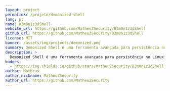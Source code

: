 ```yaml
---
layout: project
permalink: /projeto/demonized-shell
lang: pt
name: D3m0n1z3dShell
website_url: https://github.com/MatheuZSecurity/D3m0n1z3dShell
github_url: https://github.com/MatheuZSecurity/D3m0n1z3dShell
license: MIT
banner: /assets/img/projects/demonized.png
summary: Demonized Shell é uma ferramenta avançada para persistência no Linux.
description: >
  Demonized Shell é uma ferramenta avançada para persistência no Linux.
badges:
  - https://img.shields.io/github/stars/MatheuZSecurity/D3m0n1z3dShell
author: Matheus
author_nickname: MatheuZSecurity
author_url: https://github.com/MatheuZSecurity
---
```

